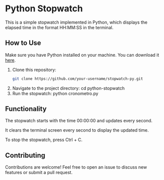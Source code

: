 # Python Stopwatch

This is a simple stopwatch implemented in Python, which displays the elapsed time in the format HH:MM:SS in the terminal.

## How to Use

Make sure you have Python installed on your machine. You can download it [here](https://www.python.org/downloads/).

1. Clone this repository:
   ```bash
   git clone https://github.com/your-username/stopwatch-py.git
2. Navigate to the project directory:
   cd python-stopwatch
3. Run the stopwatch:
   python cronometro.py

## Functionality
The stopwatch starts with the time 00:00:00 and updates every second.

It clears the terminal screen every second to display the updated time.

To stop the stopwatch, press Ctrl + C.

## Contributing
Contributions are welcome! Feel free to open an issue to discuss new features or submit a pull request.
